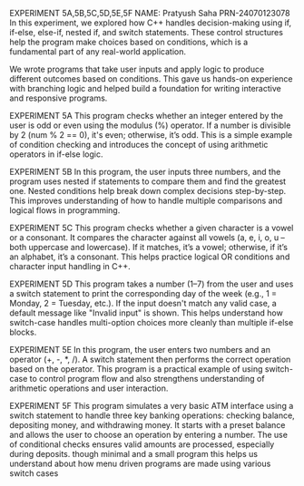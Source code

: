 EXPERIMENT 5A,5B,5C,5D,5E,5F
NAME: Pratyush Saha
PRN-24070123078
In this experiment, we explored how C++ handles decision-making using if, if-else, else-if, nested if, and switch statements. These control structures help the program make choices based on conditions, which is a fundamental part of any real-world application.

We wrote programs that take user inputs and apply logic to produce different outcomes based on conditions. This gave us hands-on experience with branching logic and helped build a foundation for writing interactive and responsive programs.

EXPERIMENT 5A
This program checks whether an integer entered by the user is odd or even using the modulus (%) operator. If a number is divisible by 2 (num % 2 == 0), it's even; otherwise, it’s odd. This is a simple example of condition checking and introduces the concept of using arithmetic operators in if-else logic.

EXPERIMENT 5B
In this program, the user inputs three numbers, and the program uses nested if statements to compare them and find the greatest one. Nested conditions help break down complex decisions step-by-step. This improves understanding of how to handle multiple comparisons and logical flows in programming.

EXPERIMENT 5C
This program checks whether a given character is a vowel or a consonant. It compares the character against all vowels (a, e, i, o, u – both uppercase and lowercase). If it matches, it’s a vowel; otherwise, if it’s an alphabet, it’s a consonant. This helps practice logical OR conditions and character input handling in C++.

EXPERIMENT 5D
This program takes a number (1–7) from the user and uses a switch statement to print the corresponding day of the week (e.g., 1 = Monday, 2 = Tuesday, etc.). If the input doesn't match any valid case, a default message like "Invalid input" is shown. This helps understand how switch-case handles multi-option choices more cleanly than multiple if-else blocks.

EXPERIMENT 5E
In this program, the user enters two numbers and an operator (+, -, *, /). A switch statement then performs the correct operation based on the operator. This program is a practical example of using switch-case to control program flow and also strengthens understanding of arithmetic operations and user interaction.

EXPERIMENT 5F
This program simulates a very basic ATM interface using a switch statement to handle three key banking operations: checking balance, depositing money, and withdrawing money. It starts with a preset balance and allows the user to choose an operation by entering a number. The use of conditional checks ensures valid amounts are processed, especially during deposits. though minimal and a small program this helps us understand about how menu driven programs are made using various switch cases
